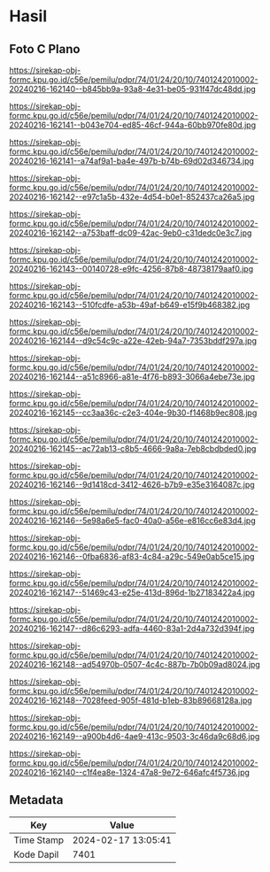 # Hasil

## Foto C Plano

https://sirekap-obj-formc.kpu.go.id/c56e/pemilu/pdpr/74/01/24/20/10/7401242010002-20240216-162140--b845bb9a-93a8-4e31-be05-931f47dc48dd.jpg

https://sirekap-obj-formc.kpu.go.id/c56e/pemilu/pdpr/74/01/24/20/10/7401242010002-20240216-162141--b043e704-ed85-46cf-944a-60bb970fe80d.jpg

https://sirekap-obj-formc.kpu.go.id/c56e/pemilu/pdpr/74/01/24/20/10/7401242010002-20240216-162141--a74af9a1-ba4e-497b-b74b-69d02d346734.jpg

https://sirekap-obj-formc.kpu.go.id/c56e/pemilu/pdpr/74/01/24/20/10/7401242010002-20240216-162142--e97c1a5b-432e-4d54-b0e1-852437ca26a5.jpg

https://sirekap-obj-formc.kpu.go.id/c56e/pemilu/pdpr/74/01/24/20/10/7401242010002-20240216-162142--a753baff-dc09-42ac-9eb0-c31dedc0e3c7.jpg

https://sirekap-obj-formc.kpu.go.id/c56e/pemilu/pdpr/74/01/24/20/10/7401242010002-20240216-162143--00140728-e9fc-4256-87b8-48738179aaf0.jpg

https://sirekap-obj-formc.kpu.go.id/c56e/pemilu/pdpr/74/01/24/20/10/7401242010002-20240216-162143--510fcdfe-a53b-49af-b649-e15f9b468382.jpg

https://sirekap-obj-formc.kpu.go.id/c56e/pemilu/pdpr/74/01/24/20/10/7401242010002-20240216-162144--d9c54c9c-a22e-42eb-94a7-7353bddf297a.jpg

https://sirekap-obj-formc.kpu.go.id/c56e/pemilu/pdpr/74/01/24/20/10/7401242010002-20240216-162144--a51c8966-a81e-4f76-b893-3066a4ebe73e.jpg

https://sirekap-obj-formc.kpu.go.id/c56e/pemilu/pdpr/74/01/24/20/10/7401242010002-20240216-162145--cc3aa36c-c2e3-404e-9b30-f1468b9ec808.jpg

https://sirekap-obj-formc.kpu.go.id/c56e/pemilu/pdpr/74/01/24/20/10/7401242010002-20240216-162145--ac72ab13-c8b5-4666-9a8a-7eb8cbdbded0.jpg

https://sirekap-obj-formc.kpu.go.id/c56e/pemilu/pdpr/74/01/24/20/10/7401242010002-20240216-162146--9d1418cd-3412-4626-b7b9-e35e3164087c.jpg

https://sirekap-obj-formc.kpu.go.id/c56e/pemilu/pdpr/74/01/24/20/10/7401242010002-20240216-162146--5e98a6e5-fac0-40a0-a56e-e816cc6e83d4.jpg

https://sirekap-obj-formc.kpu.go.id/c56e/pemilu/pdpr/74/01/24/20/10/7401242010002-20240216-162146--0fba6836-af83-4c84-a29c-549e0ab5ce15.jpg

https://sirekap-obj-formc.kpu.go.id/c56e/pemilu/pdpr/74/01/24/20/10/7401242010002-20240216-162147--51469c43-e25e-413d-896d-1b27183422a4.jpg

https://sirekap-obj-formc.kpu.go.id/c56e/pemilu/pdpr/74/01/24/20/10/7401242010002-20240216-162147--d86c6293-adfa-4460-83a1-2d4a732d394f.jpg

https://sirekap-obj-formc.kpu.go.id/c56e/pemilu/pdpr/74/01/24/20/10/7401242010002-20240216-162148--ad54970b-0507-4c4c-887b-7b0b09ad8024.jpg

https://sirekap-obj-formc.kpu.go.id/c56e/pemilu/pdpr/74/01/24/20/10/7401242010002-20240216-162148--7028feed-905f-481d-b1eb-83b89668128a.jpg

https://sirekap-obj-formc.kpu.go.id/c56e/pemilu/pdpr/74/01/24/20/10/7401242010002-20240216-162149--a900b4d6-4ae9-413c-9503-3c46da9c68d6.jpg

https://sirekap-obj-formc.kpu.go.id/c56e/pemilu/pdpr/74/01/24/20/10/7401242010002-20240216-162140--c1f4ea8e-1324-47a8-9e72-646afc4f5736.jpg


## Metadata

| Key        | Value               |
| ---------- | ------------------- |
| Time Stamp | 2024-02-17 13:05:41 |
| Kode Dapil | 7401                |



